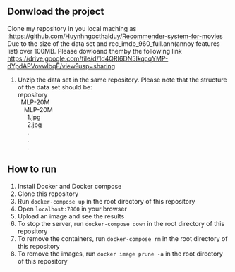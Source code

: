 ## Donwload the project

Clone my repository in you local maching as :https://github.com/Huynhngocthaiduy/Recommender-system-for-movies
Due to the size of the data set and rec_imdb_960_full.ann(annoy features list)  over 100MB. Please dowloand themby the following link https://drive.google.com/file/d/1d4QRI6DN5IkqcqYMP-dYpdAPVovwlbqF/view?usp=sharing

1. Unzip the data set in the same repository.
    Please note that the structure of the data set should be:<br>
                repository<br>
                    &ensp;MLP-20M <br>
                        &ensp;&ensp;MLP-20M<br>
                            &ensp;&ensp;&ensp;1.jpg<br>
                            &ensp;&ensp;&ensp;2.jpg<br>
                            &ensp;&ensp;&ensp;.<br>
                            &ensp;&ensp;&ensp;.<br>
                            &ensp;&ensp;&ensp;.<br>
    
## How to run
1. Install Docker and Docker compose
2. Clone this repository
3. Run `docker-compose up` in the root directory of this repository
4. Open `localhost:7860` in your browser
5. Upload an image and see the results
6. To stop the server, run 
```docker-compose down``` in the root directory of this repository
7. To remove the containers, run `docker-compose rm` in the root directory of this repository
8. To remove the images, run `docker image prune -a` in the root directory of this repository

